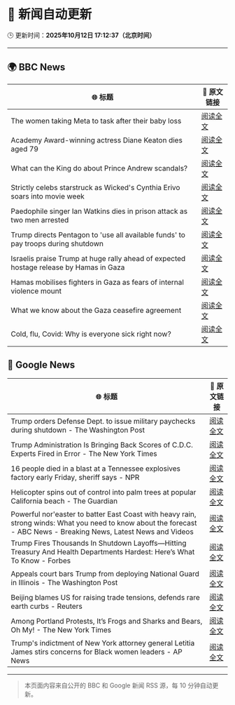 # 🧠 新闻自动更新

🕒 更新时间：**2025年10月12日 17:12:37（北京时间）**

---

## 🌍 BBC News

| 🌐 标题 | 🔗 原文链接 |
|--------|-------------|
| The women taking Meta to task after their baby loss | [阅读全文](https://www.bbc.com/news/articles/ce8450380zyo?at_medium=RSS&at_campaign=rss) |
| Academy Award-winning actress Diane Keaton dies aged 79 | [阅读全文](https://www.bbc.com/news/articles/cr5q5rp4r64o?at_medium=RSS&at_campaign=rss) |
| What can the King do about Prince Andrew scandals? | [阅读全文](https://www.bbc.com/news/articles/c04q4v64q05o?at_medium=RSS&at_campaign=rss) |
| Strictly celebs starstruck as Wicked's Cynthia Erivo soars into movie week | [阅读全文](https://www.bbc.com/news/articles/ce8681j3n07o?at_medium=RSS&at_campaign=rss) |
| Paedophile singer Ian Watkins dies in prison attack as two men arrested | [阅读全文](https://www.bbc.com/news/articles/cm2d2me0eljo?at_medium=RSS&at_campaign=rss) |
| Trump directs Pentagon to 'use all available funds' to pay troops during shutdown | [阅读全文](https://www.bbc.com/news/articles/ce808gvp56mo?at_medium=RSS&at_campaign=rss) |
| Israelis praise Trump at huge rally ahead of expected hostage release by Hamas in Gaza | [阅读全文](https://www.bbc.com/news/articles/c75q5qng0rgo?at_medium=RSS&at_campaign=rss) |
| Hamas mobilises fighters in Gaza as fears of internal violence mount | [阅读全文](https://www.bbc.com/news/articles/ce8482418plo?at_medium=RSS&at_campaign=rss) |
| What we know about the Gaza ceasefire agreement | [阅读全文](https://www.bbc.com/news/articles/cvgqx7ygq41o?at_medium=RSS&at_campaign=rss) |
| Cold, flu, Covid: Why is everyone sick right now? | [阅读全文](https://www.bbc.com/news/articles/c1jz608l9l4o?at_medium=RSS&at_campaign=rss) |

## 📰 Google News

| 🌐 标题 | 🔗 原文链接 |
|--------|-------------|
| Trump orders Defense Dept. to issue military paychecks during shutdown - The Washington Post | [阅读全文](https://news.google.com/rss/articles/CBMihgFBVV95cUxPTW1FbUNGUHF4MkY4MEJVcDR6emo0Tk5PclJuS3Q5ZHAzR3VVUS1SNG1DeF9NdU5kZmpVR0hIcnduV05JMEp2SXRYTU5LMDRFNkdFQVRUcEdLX3FJVGdiWFBVUDNqOGVEYVMwU2dDaUxJNTFNLTVYU05Oek4zNWZabWx5R3ZzQQ?oc=5) |
| Trump Administration Is Bringing Back Scores of C.D.C. Experts Fired in Error - The New York Times | [阅读全文](https://news.google.com/rss/articles/CBMidEFVX3lxTE1LdUV5eW9kT0tBejl3MWNRZThIQlpZTnZzRThxNEw3aW1DQ18xVTVZZHhxdGc3TnNhRHBvSU1XQ3JCcVl5bFprM0p6b180UGtHbUtNWnE1ZE9qOGxNUXVwdVpvRWpUcmRnMGM1OGJXTHNSVEE5?oc=5) |
| 16 people died in a blast at a Tennessee explosives factory early Friday, sheriff says - NPR | [阅读全文](https://news.google.com/rss/articles/CBMimgFBVV95cUxPQ0FBcDF0UC02c3NjM0VLbDBoVkZ6Nk1ncEtiQ0RmNnFCY3I5akZfS2R4TTc1bE1qbHRidGU2ZkJvMW9GUl9MVklVNUJDUklIQm1TZGRkaU5fSDRJQzZSNTlrWE95V3Rpa25sNWhLYXhKeFl0UktDUEZiM2p0MGJVNEhNd0loR3Y4LUJseGtJZ0dYbkZBZk9ZbGRB?oc=5) |
| Helicopter spins out of control into palm trees at popular California beach - The Guardian | [阅读全文](https://news.google.com/rss/articles/CBMiwAFBVV95cUxPcGtzenpfdFlYY0lhWFNrUjlaNDllWEY1bzNhQnU3UzM4ajFvRHRVUi0zWjNXSEczR0dTS2FvNmhVaWp6MXNObWNpc3hqbHZVemV6V1BjUzFDaDNPRmVyUjZKNktCOVl2U3h3UTZ1TkYxczRXMVg1RmZyUFlXYnhUSTlta1pTeDk3SGtpeEI0THdLUFZqVDBnYmJWTHZMUmRFTWw2M1FVSGhZSUVZOUg5eVV0NGk1eHZGX0p1eUxWbTQ?oc=5) |
| Powerful nor'easter to batter East Coast with heavy rain, strong winds: What you need to know about the forecast - ABC News - Breaking News, Latest News and Videos | [阅读全文](https://news.google.com/rss/articles/CBMiqwFBVV95cUxNcFBJMW83N3g2NUVwYzZJLVNpUkx4aGQ2cmtJNlhnQ2l5UXdZS1JPT2ZkdXlKU2VzVDdQSUlJTURaQXpmVGpteE92cUI0bjBYTWRhbGhMU21YcnRScEV3UVNpZDJpcjBFS3RaeHptRVM4cUpQQ0Njdk5iYkIyek8zMmg5bDJ1bjRuaDJfTnhHSXFnTUM4YUVfSm04MkZWRS1CS0J3UHFkdllWSDjSAbABQVVfeXFMUGhUb19BaTFvQXl4OHpzaXBLVTJad29YV2tqZkxTclk1a3ZLMjIyZmxqWXlpZlBRQkwzUFRxVnV4d0VsRDdQbE1yRWlLZnZZZnRyMGNDcWNZSjJNenREangxbWZ1QnZ0b29zUkhROHRhR2hRWWxCR0J4ZnZFdVFVVFJzakF2b3RkazFmNzJKNlFlLXBBTVZ4eFRRSWdvTno5UWh6TXNEYUZkNWZVRXhJQ1U?oc=5) |
| Trump Fires Thousands In Shutdown Layoffs—Hitting Treasury And Health Departments Hardest: Here’s What To Know - Forbes | [阅读全文](https://news.google.com/rss/articles/CBMi7wFBVV95cUxOS0VoS0FlOGkzREFYOEZYV0Naem9mSkxjSUxNQ0dDMW5TRkU1QktwbmF0c2dOeDJITmpZUjZvRTRkbXZFSndXOUZPb2NfenJxd2N1TUFQVzhvellQNDdBWFpMaE16VmhJeWxNU3NCZk5tMEswcnZUZXBVcjluRE1wOEUzbW1YQWcyZ3ZEWnZoTVFJdERJQTZpM0FmUlh0dmZweTY4VEV6dWs0RVNHZ2ZhWHVsVjBubTJ0UFU1dTFOcmJocnV2N3Y2bVhQcVJsaWw0bmZHRk11cDM5bklNSTJvZU9XZlNiOWtzRWlwd2p1SQ?oc=5) |
| Appeals court bars Trump from deploying National Guard in Illinois - The Washington Post | [阅读全文](https://news.google.com/rss/articles/CBMiiAFBVV95cUxOWHlfS0xGbW1vZkRtWFk5Vk5ycUhNRjU1WDVZM0hrTFBybFV0dGlnQTM3WjV1RlA3Wmc4eENUVTZLQXNZc2xtYnotNlZabDd1NjVLOE1lOTJkeVZRZVg2MnBkVk5xdkxpYmJjbmNRd2syMWVYX1NpdUF5SkRsQTNWWHJvcHhGZnpJ?oc=5) |
| Beijing blames US for raising trade tensions, defends rare earth curbs - Reuters | [阅读全文](https://news.google.com/rss/articles/CBMipwFBVV95cUxQVmJhbXBHVS1lRGxYM05WSG9xQkNzZnpyckoyc1BQczV1WDBkMVFQQTUxdy16NlRMMWtEY1pBeDJMU3dEOFUwdmdfeTktX2JqQk5kQW12R2dMY3VyRm5XNzBuQkluT2tCckZXay1mdkJBYXV2SzJUOEg2cDkwYlJNT1FKNTFERnV2T1FMQzhTZ3RpbDJRdlM5YVV4R1dsUnY2YlZGeGd5Zw?oc=5) |
| Among Portland Protests, It’s Frogs and Sharks and Bears, Oh My! - The New York Times | [阅读全文](https://news.google.com/rss/articles/CBMieEFVX3lxTE5wQW9zajZSNjVGZkd5b3FqUWNTYk9jN3NKU2cxS25pVi1TU25VeThxZ0hPSnZMVWFXLV9DbGVzUzZlMzYwTm5GcjQzcXVJdmZVYmdqN1ZGc1VCbndORkJUWHN6dGR4RmZvVV9wdnh1eXgwZXR3bmFTRw?oc=5) |
| Trump's indictment of New York attorney general Letitia James stirs concerns for Black women leaders - AP News | [阅读全文](https://news.google.com/rss/articles/CBMiqwFBVV95cUxOWmx6UmliSEVrYlByTEt6RHNsd2JSVGdSbnJLRzFoZjR5dW9SYzlzNHNVOFVOeV9NMXZyTnBkMm82YUZzMXJkaGdVdldkbDBmNl8wYjBXUkw5SW85TTFKYWRGejBOU1R5UWZzTTV3SFJwa2xZSXJ6TGNRdmNGOGl4OXF3LWdsTlZIZEd4RGVTWEFiMmNDdHhPWnZULXVLU1IwSWJUWXZnb0xtWWM?oc=5) |

---
> 本页面内容来自公开的 BBC 和 Google 新闻 RSS 源，每 10 分钟自动更新。